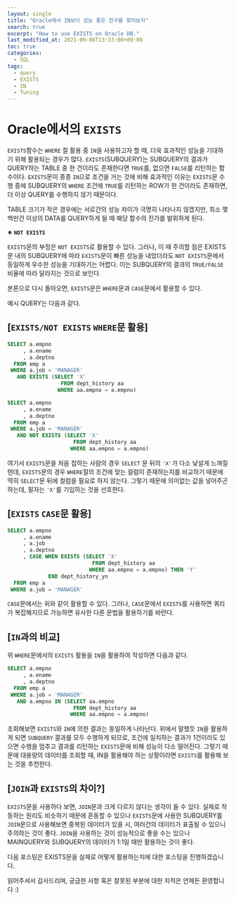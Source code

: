 ```yaml
---
layout: single
title: "Oracle에서 IN보다 성능 좋은 친구를 찾아보자"
search: true
excerpt: "How to use EXISTS on Oracle DB."
last_modified_at: 2021-09-06T13:33:00+09:00
toc: true
categories:
  - SQL
tags:
  - query
  - EXISTS
  - IN
  - Tuning
---
```

Oracle에서의 `EXISTS`
====================

`EXISTS`함수는 `WHERE` 절 활용 중 `IN`을 사용하고자 할 때, 더욱 효과적인 성능을 기대하기 위해 활용되는 경우가 많다.
`EXISTS`(SUBQUERY)는 SUBQUERY의 결과가 QUERY하는 TABLE 중 한 건이라도 존재한다면 `TRUE`를, 없으면 `FALSE`를 리턴하는 함수이다.
`EXISTS`문이 종종 `IN`으로 조건을 거는 것에 비해 효과적인 이유는 `EXISTS`문 수행 중에 SUBQUERY의 `WHERE` 조건에 `TRUE`를 리턴하는 ROW가 한 건이라도 존재하면, 더 이상 QUERY를 수행하지 않기 때문이다.

TABLE 크기가 작은 경우에는 서로간의 성능 차이가 극명히 나타나지 않겠지만, 최소 몇백만건 이상의 DATA를 QUERY하게 될 때 해당 함수의 진가를 발휘하게 된다.

**※ `NOT EXISTS`**

`EXISTS`문의 부정은 `NOT EXISTS`로 활용할 수 있다.
그러나, 이 때 주의할 점은 EXISTS문 내의 SUBQUERY에 따라 `EXISTS`문이 빠른 성능을 내었더라도 `NOT EXISTS`문에서 동일하게 우수한 성능을 기대하기는 어렵다.
이는 SUBQUERY의 결과의 `TRUE/FALSE` 비율에 따라 달라지는 것으로 보인다.

본론으로 다시 돌아오면, `EXISTS`문은 `WHERE`문과 `CASE`문에서 활용할 수 있다.

예시 QUERY는 다음과 같다.

[`EXISTS/NOT EXISTS` `WHERE`문  활용]
-------------------
```sql
SELECT a.empno
     , a.ename
     , a.deptno
  FROM emp a
 WHERE a.job = 'MANAGER'
   AND EXISTS (SELECT 'X'
                 FROM dept_history aa
                WHERE aa.empno = a.empno)
```
```sql
SELECT a.empno
     , a.ename
     , a.deptno
  FROM emp a
 WHERE a.job = 'MANAGER'
   AND NOT EXISTS (SELECT 'X'
                     FROM dept_history aa
                    WHERE aa.empno = a.empno)
```

여기서 `EXISTS`문을 처음 접하는 사람의 경우 `SELECT` 문 뒤의 `'X'`가 다소 낯설게 느껴질텐데,
`EXISTS`문의 경우 `WHERE`절의 조건에 맞는 컬럼이 존재하는지를 비교하기 때문에 딱히 `SELECT`문 뒤에 컬럼을 필요로 하지 않는다.
그렇기 때문에 의미없는 값을 넣어주곤 하는데, 필자는 `'X'`를 기입하는 것을 선호한다.

[`EXISTS` `CASE`문  활용]
-------------------
```sql
SELECT a.empno
     , a.ename
     , a.job
     , a.deptno
     , CASE WHEN EXISTS (SELECT 'X'
                           FROM dept_history aa
                          WHERE aa.empno = a.empno) THEN 'Y'
             END dept_history_yn
  FROM emp a
 WHERE a.job = 'MANAGER'
```

`CASE`문에서는 위와 같이 활용할 수 있다.
그러나, `CASE`문에서 `EXISTS`를 사용하면 쿼리가 복잡해지므로 가능하면 유사한 다른 문법을 활용하기를 바란다.

[`IN`과의 비교]
-------------------
위 `WHERE`문에서의 `EXISTS` 활용을 `IN`을 활용하여 작성하면 다음과 같다.
```sql
SELECT a.empno
     , a.ename
     , a.deptno
  FROM emp a
 WHERE a.job = 'MANAGER'
   AND a.empno IN (SELECT aa.empno
                     FROM dept_history aa
                    WHERE aa.empno = a.empno)
```
조회해보면 `EXISTS`와 `IN`에 의한 결과는 동일하게 나타난다.
위에서 말했듯 `IN`을 활용하게 되면 `SUBQUERY` 결과를 모두 수행하게 되므로,
조건에 일치하는 결과가 1건이라도 있으면 수행을 멈추고 결과를 리턴하는 `EXISTS`문에 비해 성능이 다소 떨어진다.
그렇기 때문에 대용량의 데이터를 조회할 때, IN을 활용해야 하는 상황이라면 `EXISTS`를 활용해 보는 것을 추천한다.

[`JOIN`과 `EXISTS`의 차이?]
-------------------
`EXISTS`문을 사용하다 보면, `JOIN`문과 크게 다르지 않다는 생각이 들 수 있다.
실제로 작동하는 원리도 비슷하기 때문에 혼동할 수 있으나
`EXISTS`문에 사용한 SUBQUERY를 `JOIN`문으로 사용해보면 중복된 데이터가 있을 시, 여러건의 데이터가 표출될 수 있으니 주의하는 것이 좋다.
`JOIN`을 사용하는 것이 성능적으로 좋을 수는 있으나 MAINQUERY와 SUBQUERY의 데이터가 1:1일 때만 활용하는 것이 좋다.

다음 포스팅은 EXISTS문을 실제로 어떻게 활용하는지에 대한 포스팅을 진행하겠습니다.

읽어주셔서 감사드리며, 궁금한 사항 혹은 잘못된 부분에 대한 지적은 언제든 환영합니다 :)
